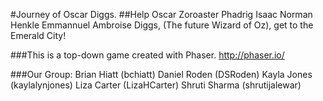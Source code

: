 
#Journey of Oscar Diggs.
##Help Oscar Zoroaster Phadrig Isaac Norman Henkle Emmannuel Ambroise Diggs, (The future Wizard of Oz), get to the Emerald City!

###This is a top-down game created with Phaser. 
http://phaser.io/

###Our Group:
Brian Hiatt (bchiatt)
Daniel Roden (DSRoden)
Kayla Jones (kaylalynjones)
Liza Carter (LizaHCarter)
Shruti Sharma (shrutijalewar)
